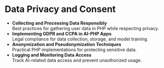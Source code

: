 # Data Privacy and Consent

* **Collecting and Processing Data Responsibly**\
  Best practices for gathering user data in PHP while respecting privacy.
* **Implementing GDPR and CCPA in AI-PHP Apps**\
  Legal compliance for data collection, storage, and model training.
* **Anonymization and Pseudonymization Techniques**\
  Practical PHP implementations for protecting sensitive data.
* **Logging and Monitoring Data Access**\
  Track AI-related data access and prevent unauthorized usage.
